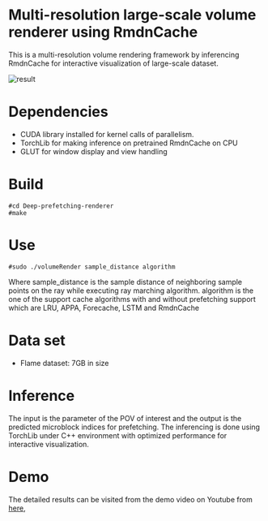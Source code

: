 # Multi-resolution large-scale volume renderer using RmdnCache

This is a multi-resolution volume rendering framework by inferencing RmdnCache for interactive visualization of large-scale dataset. 

![result](https://github.com/sunjianxin/Deep-Learning-Prefetching/teaser.png)

# Dependencies
- CUDA library installed for kernel calls of parallelism.
- TorchLib for making inference on pretrained RmdnCache on CPU
- GLUT for window display and view handling

# Build
```
#cd Deep-prefetching-renderer
#make
```
# Use
```
#sudo ./volumeRender sample_distance algorithm
```
Where sample_distance is the sample distance of neighboring sample points on the ray while executing ray marching algorithm. algorithm is the one of the support cache algorithms with and without prefetching support which are LRU, APPA, Forecache, LSTM and RmdnCache 

# Data set
- Flame dataset: 7GB in size

# Inference

The input is the parameter of the POV of interest and the output is the predicted microblock indices for prefetching. The inferencing is done using TorchLib under C++ environment with optimized performance for interactive visualization.

# Demo
The detailed results can be visited from the demo video on Youtube from [here](https://youtu.be/SBPq6zV1LUQ),

